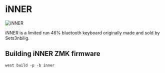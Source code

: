 # iNNER
![iNNER](https://i.imgur.com/UwDSkKk.jpeg)

iNNER is a limited run 46% bluetooth keyboard originally made and sold by Sets3nbilig.

## Building iNNER ZMK firmware
```
west build -p -b inner
```

